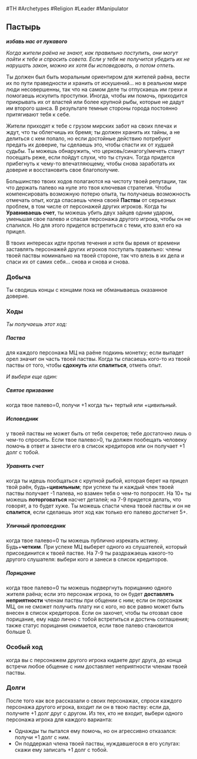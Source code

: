 #TH #Archetypes #Religion #Leader #Manipulator 

## Пастырь
***избавь нас от лукавого***

*Когда жители раёна не знают, как правильно поступить, они могут пойти к тебе и спросить совета. Если у тебя не получится убедить их не нарушать закон, можно их хотя бы исповедовать, а потом отпеть.*

Ты должен был быть моральным ориентиром для жителей раёна, вести их по пути праведности и хранить от искушений... но в реальном мире люди несовершенны, так что на самом деле ты отпускаешь им грехи и помогаешь искупить проступки. Иногда, чтобы им помочь, приходится прикрывать их от властей или более крупной рыбы, которые не дадут им второго шанса. В результате темные стороны города постоянно притягивают тебя к себе.

Жители приходят к тебе с грузом мирских забот на своих плечах и ждут, что ты облегчишь их бремя; ты должен хранить их тайны, а не делиться с кем попало, но если достойные действию потребуют предать их доверие, ты сделаешь это, чтобы спасти их от худшей судьбы. Ты можешь обнаружить, что церковь/синагогу/мечеть станут посещать реже, если пойдут слухи, что ты стукач. Тогда придется прибегнуть к чему-то впечатляющему, чтобы снова заработать их доверие и восстановить свое благополучие.

Большинство твоих ходов полагаются на чистоту твоей репутации, так что держать палево на нуле это твоя ключевая стратегия. Чтобы компенсировать возможную потерю опыта, ты получаешь возможность отмечать опыт, когда спасаешь члена своей **Паствы** от серьезных проблем, в том числе от персонажей других игроков. Когда ты **Уравниваешь счет**, ты можешь убить двух зайцев одним ударом, уменьшая свое палево и спасая персонажа другого игрока, чтобы он не спалился. Но для этого придется встретиться с теми, кто взял его на прицел.

В твоих интересах идти против течения и хотя бы время от времени заставлять персонажей других игроков поступать правильно: члены твоей паствы номинально на твоей стороне, так что влезь в их дела и спаси их от самих себя... снова и снова и снова.

### Добыча
Ты сводишь концы с концами пока не обманываешь оказанное доверие.

### Ходы
*Ты получаешь этот ход:* 
##### Паства
для каждого персонажа МЦ на раёне подкинь монетку; если выпадет орел значит он часть твоей паствы. Когда ты спасаешь кого-то из твоей паствы от того, чтобы **сдохнуть** или **спалиться**, отметь опыт.

*И выбери еще один:* 

##### Святое призвание
когда твое палево=0, получи +1 когда ты+ тертый или +цивильный. 

##### Исповедник
у твоей паствы не может быть от тебя секретов; тебе достаточно лишь о чем-то спросить. Если твое палево>0, ты должен пообещать человеку помочь в ответ и занести его в список кредиторов или он получает +1 долг с тобой.

##### Уравнять счет
когда ты идешь пообщаться с крупной рыбой, которая берет на прицел твой раён, будь+**цивильным**; при успехе ты и каждый член твоей паствы получает -1 палева, но взамен тебя о чем-то попросят. На 10+ ты можешь **поторговаться** насчет деталей; на 7-9 придется делать, что говорят, а то будет хуже.
Ты можешь спасти члена твоей паствы и он не **спалится**, если сделаешь этот ход как только его палево достигнет 5+. 

##### Уличный проповедник
когда твое палево=0 ты можешь публично изрекать истину.
Будь+**четким**. При успехе МЦ выберет одного из слушателей, который присоединится к твоей пастве. На 7-9 ты раздражаешь какого-то другого слушателя: выбери кого и занеси в список кредиторов. 

##### Порицание
когда твое палево=0 ты можешь подвергнуть порицанию одного жителя раёна; если это персонаж игрока, то он будет **доставлять неприятности** членам паствы при общении с ним; если он персонаж МЦ, он не сможет получить плату ни с кого, но все равно может быть внесен в список кредиторов. Если он захочет, чтобы ты отозвал свое порицание, ему надо лично с тобой встретиться и достичь соглашения; также статус порицания снимается, если твое палево становится больше 0.

### Особый ход
когда вы с персонажем другого игрока кидаете друг друга, до конца встречи любое общение с ним доставляет неприятности членам твоей паствы.

### Долги
После того как все рассказали о своих персонажах, спроси каждого персонажа другого игрока, входит ли он в твою паству: если да, получите +1 долг друг с другом. Из тех, кто не входит, выбери одного персонажа игрока для каждого варианта:
- Однажды ты пытался ему помочь, но он агрессивно отказался: получи +1 долг с ним. 
- Он поддержал члена твоей паствы, нуждавшегося в его услугах: скажи ему записать +1 долг с тобой.